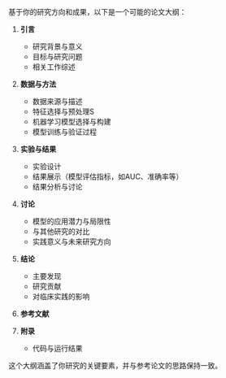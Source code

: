 基于你的研究方向和成果，以下是一个可能的论文大纲：

1. **引言**
   - 研究背景与意义
   - 目标与研究问题
   - 相关工作综述

2. **数据与方法**
   - 数据来源与描述
   - 特征选择与预处理S
   - 机器学习模型选择与构建
   - 模型训练与验证过程

3. **实验与结果**
   - 实验设计
   - 结果展示（模型评估指标，如AUC、准确率等）
   - 结果分析与讨论

4. **讨论**
   - 模型的应用潜力与局限性
   - 与其他研究的对比
   - 实践意义与未来研究方向

5. **结论**
   - 主要发现
   - 研究贡献
   - 对临床实践的影响

6. **参考文献**

7. **附录**
   - 代码与运行结果

这个大纲涵盖了你研究的关键要素，并与参考论文的思路保持一致。
